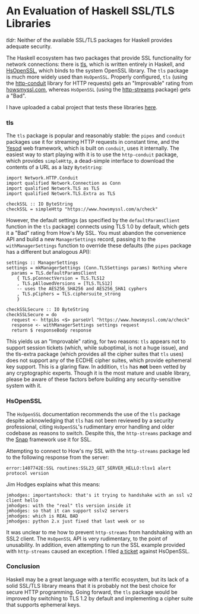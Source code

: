 An Evaluation of Haskell SSL/TLS Libraries
==========================================

*tldr*: Neither of the available SSL/TLS packages for Haskell provides adequate security.

The Haskell ecosystem has two packages that provide SSL functionality for network connections: there is [tls][tls], which is written entirely in Haskell, and [HsOpenSSL][hsopenssl], which binds to the system OpenSSL library. The `tls` package is much more widely used than `HsOpenSSL`. Properly configured, `tls` (using the [http-conduit][httpconduit] library for HTTP requests) gets an "Improvable" rating from [howsmyssl.com][howsmyssl], whereas `HsOpenSSL` (using the [http-streams][httpstreams] package) gets a "Bad".

I have uploaded a cabal project that tests these libraries [here][evaluation]. 

### tls

The `tls` package is popular and reasonably stable: the `pipes` and `conduit` packages use it for streaming HTTP requests in constant time, and the [Yesod][yesod] web framework, which is built on `conduit`, uses it internally. The easiest way to start playing with it is to use the `http-conduit` package, which provides `simpleHttp`, a dead-simple interface to download the contents of a URL as a lazy `ByteString`:

    import Network.HTTP.Conduit
    import qualified Network.Connection as Conn
    import qualified Network.TLS as TLS
    import qualified Network.TLS.Extra as TLS
    
    checkSSL :: IO ByteString
    checkSSL = simpleHttp "https://www.howsmyssl.com/a/check"

However, the default settings (as specified by the `defaultParamsClient` function in the `tls` package) connects using TLS 1.0 by default, which gets it a "Bad" rating from How's My SSL. You must abandon the convenience API and build a new `ManagerSettings` record, passing it to the `withManagerSettings` function to override these defaults (the `pipes` package has a different but analogous API):

    
    
    settings :: ManagerSettings
    settings = mkManagerSettings (Conn.TLSSettings params) Nothing where
      params = TLS.defaultParamsClient 
        { TLS.pConnectVersion = TLS.TLS12
        , TLS.pAllowedVersions = [TLS.TLS12]
        -- uses the AES256_SHA256 and AES256_SHA1 cyphers
        , TLS.pCiphers = TLS.ciphersuite_strong
        }
    
    checkSSLSecure :: IO ByteString
    checkSSLSecure = do
      request <- httpLbs <$> parseUrl "https://www.howsmyssl.com/a/check"
      response <- withManagerSettings settings request
      return $ responseBody response

This yields us an "Improvable" rating, for two reasons: `tls` appears not to support session tickets (which, while suboptimal, is not a huge issue), and the tls-extra package (which provides all the cipher suites that `tls` uses) does not support any of the ECDHE cipher suites, which provide ephemeral key support. This is a glaring flaw. In addition, `tls` has **not** been vetted by any cryptographic experts. Though it is the most mature and usable library, please be aware of these factors before building any security-sensitive system with it.

### HsOpenSSL

The `HsOpenSSL` documentation recommends the use of the `tls` package despite acknowledging that `tls` has not been reviewed by a security professional, citing `HsOpenSSL`'s rudimentary error handling and older codebase as reasons to switch. Despite this, the `http-streams` package and the [Snap][snap] framework use it for SSL.

Attempting to connect to How's my SSL with the `http-streams` package led to the following response from the server:

    error:1407742E:SSL routines:SSL23_GET_SERVER_HELLO:tlsv1 alert protocol version

Jim Hodges explains what this means:

    jmhodges: importantshock: that's it trying to handshake with an ssl v2 client hello
    jmhodges: with the "real" tls version inside it
    jmhodges: so that it can support sslv2 servers
    jmhodges: which is REAL BAD
    jmhodges: python 2.x just fixed that last week or so

It was unclear to me how to prevent `http-streams` from handshaking with an SSL2 client. The `HsOpenSSL` API is very rudimentary, to the point of unusability. In addition, even attempting to run the SSL example provided with `http-streams` caused an exception. I filed [a ticket][ticket] against HsOpenSSL. 

### Conclusion

Haskell may be a great language with a terrific ecosystem, but its lack of a solid SSL/TLS library means that it is probably not the best choice for secure HTTP programming. Going forward, the `tls` package would be improved by switching to TLS 1.2 by default and implementing a cipher suite that supports ephemeral keys.

[tls]: http://hackage.haskell.org/package/tls-1.1.5
[hsopenssl]: http://hackage.haskell.org/package/HsOpenSSL-0.10.4
[httpconduit]: http://hackage.haskell.org/package/http-conduit-2.0.0.3
[httpstreams]: https://hackage.haskell.org/package/http-streams
[howsmyssl]: https://www.howsmyssl.com
[evaluation]: https://github.com/patrickt/ssl-evaluation
[snap]: http://snapframework.com
[ticket]: https://github.com/afcowie/http-streams/issues/56
[yesod]: http://www.yesodweb.com